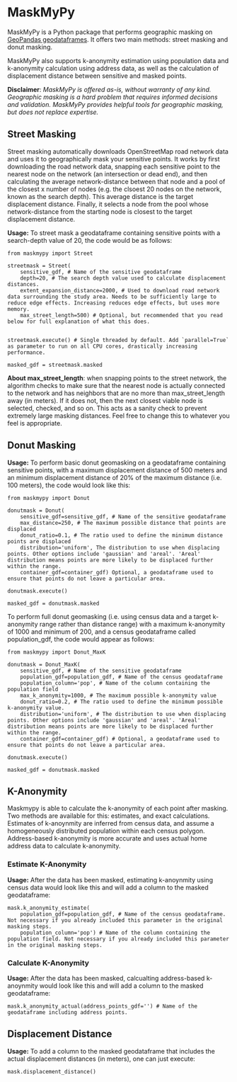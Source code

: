 # MaskMyPy
MaskMyPy is a Python package that performs geographic masking on [GeoPandas geodataframes](http://geopandas.org/data_structures.html). It offers two main methods: street masking and donut masking. 

MaskMyPy also supports k-anonymity estimation using population data and k-anonymity calculation using address data, as well as the calculation of displacement distance between sensitive and masked points.

**Disclaimer**: *MaskMyPy is offered as-is, without warranty of any kind. Geographic masking is a hard problem that requires informed decisions and validation. MaskMyPy provides helpful tools for geographic masking, but does not replace expertise.*

## Street Masking
Street masking automatically downloads OpenStreetMap road network data and uses it to geographically mask your sensitive points. It works by first downloading the road network data, snapping each sensitive point to the nearest node on the network (an intersection or dead end), and then calculating the average network-distance between that node and a pool of the closest x number of nodes (e.g. the clsoest 20 nodes on the network, known as the search depth). This average distance is the target displacement distance. Finally, it selects a node from the pool whose network-distance from the starting node is closest to the target displacement distance. 

**Usage:** To street mask a geodataframe containing sensitive points with a search-depth value of 20, the code would be as follows:

```
from maskmypy import Street

streetmask = Street(
    sensitive_gdf, # Name of the sensitive geodataframe
    depth=20, # The search depth value used to calculate displacement distances. 
    extent_expansion_distance=2000, # Used to download road network data surrounding the study area. Needs to be sufficiently large to reduce edge effects. Increasing reduces edge effects, but uses more memory.
    max_street_length=500) # Optional, but recommended that you read below for full explanation of what this does.


streetmask.execute() # Single threaded by default. Add `parallel=True` as parameter to run on all CPU cores, drastically increasing performance.

masked_gdf = streetmask.masked
```

**About max_street_length**: when snapping points to the street network, the algorithm checks to make sure that the nearest node is actually connected to the network and has neighbors that are no more than max_street_length away (in meters). If it does not, then the next closest viable node is selected, checked, and so on. This acts as a sanity check to prevent extremely large masking distances. Feel free to change this to whatever you feel is appropriate. 



## Donut Masking

**Usage:** 
To perform basic donut geomasking on a geodataframe containing sensitive points, with a maximum displacement distance of 500 meters and an minimum displacement distance of 20% of the maximum distance (i.e. 100 meters), the code would look like this:

```
from maskmypy import Donut

donutmask = Donut(
    sensitive_gdf=sensitive_gdf, # Name of the sensitive geodataframe
    max_distance=250, # The maximum possible distance that points are displaced
    donut_ratio=0.1, # The ratio used to define the minimum distance points are displaced
    distribution='uniform', The distribution to use when displacing points. Other options include 'gaussian' and 'areal'. 'Areal' distribution means points are more likely to be displaced further within the range.
    container_gdf=container_gdf) Optional, a geodataframe used to ensure that points do not leave a particular area. 

donutmask.execute()

masked_gdf = donutmask.masked
```

To perform full donut geomasking (i.e. using census data and a target k-anonymity range rather than distance range) with a maximum k-anonymity of 1000 and minimum of 200, and a census geodataframe called population_gdf, the code would appear as follows:

```
from maskmypy import Donut_MaxK

donutmask = Donut_MaxK(
    sensitive_gdf, # Name of the sensitive geodataframe
    population_gdf=population_gdf, # Name of the census geodataframe
    population_column='pop', # Name of the column containing the population field
    max_k_anonymity=1000, # The maximum possible k-anonymity value
    donut_ratio=0.2, # The ratio used to define the minimum possible k-anonymity value.
    distribution='uniform', # The distribution to use when displacing points. Other options include 'gaussian' and 'areal'. 'Areal' distribution means points are more likely to be displaced further within the range.
    container_gdf=container_gdf) # Optional, a geodataframe used to ensure that points do not leave a particular area. 

donutmask.execute()

masked_gdf = donutmask.masked
```


## K-Anonymity
Maskmypy is able to calculate the k-anonymity of each point after masking. Two methods are available for this: estimates, and exact calculations. Estimates of k-anoynmity are inferred from census data, and assume a homogeneously distributed population within each census polygon. Address-based k-anonymity is more accurate and uses actual home address data to calculate k-anonymity.

### Estimate K-Anonymity
**Usage:** 
After the data has been masked, estimating k-anoynmity using census data would look like this and will add a column to the masked geodataframe:
```
mask.k_anonymity_estimate(
    population_gdf=population_gdf, # Name of the census geodataframe. Not necessary if you already included this parameter in the original masking steps.
    population_column='pop') # Name of the column containing the population field. Not necessary if you already included this parameter in the original masking steps.
```

### Calculate K-Anonymity
**Usage:** 
After the data has been masked, calcualting address-based k-anoynmity would look like this and will add a column to the masked geodataframe:
```
mask.k_anonymity_actual(address_points_gdf='') # Name of the geodataframe including address points. 
```

## Displacement Distance
**Usage:** 
To add a column to the masked geodataframe that includes the actual displacement distances (in meters), one can just execute:
```
mask.displacement_distance()
```

